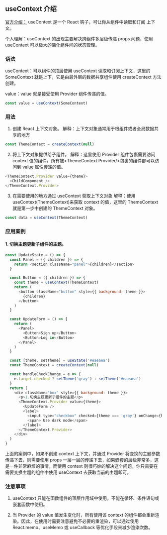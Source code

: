 ## useContext 介绍

[官方介绍：](https://react.nodejs.cn/reference/react/useContext) useContext 是一个 React 钩子，可让你从组件中读取和订阅 上下文。

个人理解：useContext 的出现主要解决跨组件多层级传递 props 问题，使用 useContext 可以极大的简化组件间的状态管理。

### 语法

useContext：可以组件的顶层使用 useContext 读取和订阅上下文，这里的 SomeContext 就是上下，它是由最外层的数据共享组件使用 createContext 方法创建。

value：value 就是接受使用 Provider 组件传递的值。

```js
const value = useContext(SomeContext)
```

### 用法

1. 创建 React 上下文对象。
   解释：上下文对象通常用于根组件或者全局数据共享的地方

```js
const ThemeContext = createContext(null)
```

2. 将上下文对象提供给子组件。
   解释：这里使用 Provider 组件包裹需要访问 context 值的组件。所有被<ThemeContext.Provider/>包裹的组件都可以访问到 value 属性传递的值。

```js
<ThemeContext.Provider value={theme}>
  <ChildComponent />
</ThemeContext.Provider>
```

3. 在需要使用的地方通过 useContext 获取上下文对象
   解释：使用 useContext(ThemeContext)来获取 context 的值，这里的 ThemeContext 就是第一步中创建的 ThemeContext 对象。

```js
const data = useContext(ThemeContext)
```

### 应用案例

#### 1. 切换主题更新子组件的主题。

```js
const UpdateState = () => {
  const Panel = ({ children }) => {
    return <section className="panel">{children}</section>
  }

  const Button = ({ children }) => {
    const theme = useContext(ThemeContext)
    return (
      <button className="button" style={{ background: theme }}>
        {children}
      </button>
    )
  }

  const UpdateForm = () => {
    return (
      <Panel>
        <Button>Sign up</Button>
        <Button>Log in</Button>
      </Panel>
    )
  }

  const [theme, setTheme] = useState('#eaeaea')
  const ThemeContext = createContext(null)

  const handleCheckChange = e => {
    e.target.checked ? setTheme('gray') : setTheme('#eaeaea')
  }
  return (
    <div className="box" style={{ background: theme }}>
      <p>1.切换主题更新子组件的主题</p>
      <ThemeContext.Provider value={theme}>
        <UpdateForm />
        <label>
          <input type="checkbox" checked={theme === 'gray'} onChange={handleCheckChange} />
          <span> Use dark mode</span>
        </label>
      </ThemeContext.Provider>
    </div>
  )
}
```

上面的案例中，如果不创建 context 上下文，并通过 Provider 将变换的主题参数传递下去，则需要使用 props 一层一层的传递下去，如果嵌套的层级非常多，这是一件非常麻烦的事情，而使用 context 则很巧妙的解决这个问题，你只需要在需要变换主题的组件中使用 useContext 去获取当前的主题即可。

### 注意事项

1. useContext 只能在函数组件的顶层作用域中使用，不能在循环、条件语句或嵌套函数中使用。

2. 当 Provider 的 value 值发生变化时，所有使用该 context 的组件都会重新渲染。因此，在使用时需要注意避免不必要的重渲染，可以通过使用 React.memo、useMemo 或 useCallback 等优化手段来减少渲染次数。

